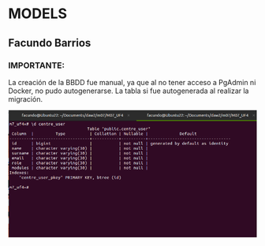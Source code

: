 # MODELS
## Facundo Barrios

### IMPORTANTE:
La creación de la BBDD fue manual, ya que al no tener acceso a PgAdmin ni Docker, no pudo autogenerarse. La tabla si fue autogenerada al realizar la migración. 

![tabla](./tabla_uf4.png)